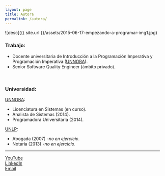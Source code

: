 ```yaml
---
layout: page
title: Autora
permalink: /autora/
---
```


![desc]({{ site.url }}/assets/2015-06-17-empezando-a-programar-img1.jpg)

### Trabajo:
- Docente universitaria de Introducción a la Programación Imperativa y Programación Imperativa ([UNNOBA](http://www.unnoba.edu.ar)).
- Senior Software Quality Engineer (ámbito privado).

&nbsp;
&nbsp;

 
### Universidad:

[UNNOBA](http://www.unnoba.edu.ar):
- Licenciatura en Sistemas (en curso).
- Analista de Sistemas (2014).
- Programadora Universitaria (2014).

[UNLP](http://www.jursoc.unlp.edu.ar):
- Abogada (2007) _-no en ejercicio_.
- Notaria (2013) _-no en ejercicio_.

---

[YouTube](https://youtube.com/channel/UCVBUKfDOcDMaxybQ0Ntk1Ww)
<br />
[LinkedIn](https://www.linkedin.com/in/patriciamiguel)
<br />
[Email](mailto:contacto@patriciaemiguel.com)
